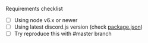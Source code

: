 <!-- Having problem but that doesn't look like a bug or it isn't bug?
Join https://discord.gg/bRCvFy9 -->

<!-- Wanna report a bug?
Make sure you check and test all requirements in checklist bellow.
If you still occur the bug with all requirements checked delete this template and give us information about bug -->

Requirements checklist
- [ ] Using node v6.x or newer
- [ ] Using latest discord.js version (check [package.json](https://github.com/hydrabolt/discord.js/blob/stable/package.json#L3))
- [ ] Try reproduce this with #master branch
